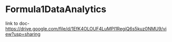 # Formula1DataAnalytics

link to doc-
https://drive.google.com/file/d/1EfK4OLOUF4LuMPI1RegiQ6s5kuz0NMU9/view?usp=sharing
